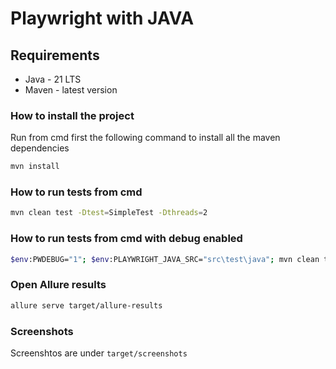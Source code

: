 # Playwright with JAVA


## Requirements

- Java - 21 LTS
- Maven - latest version


### How to install the project

Run from cmd first the following command to install all the maven dependencies
```bash
mvn install
```


### How to run tests from cmd

```bash
mvn clean test -Dtest=SimpleTest -Dthreads=2
```

### How to run tests from cmd with debug enabled

```bash
$env:PWDEBUG="1"; $env:PLAYWRIGHT_JAVA_SRC="src\test\java"; mvn clean test -Dtest=SimpleTest -Dthreads=2
```

### Open Allure results

```bash
allure serve target/allure-results
```

### Screenshots
Screenshtos are under `target/screenshots`